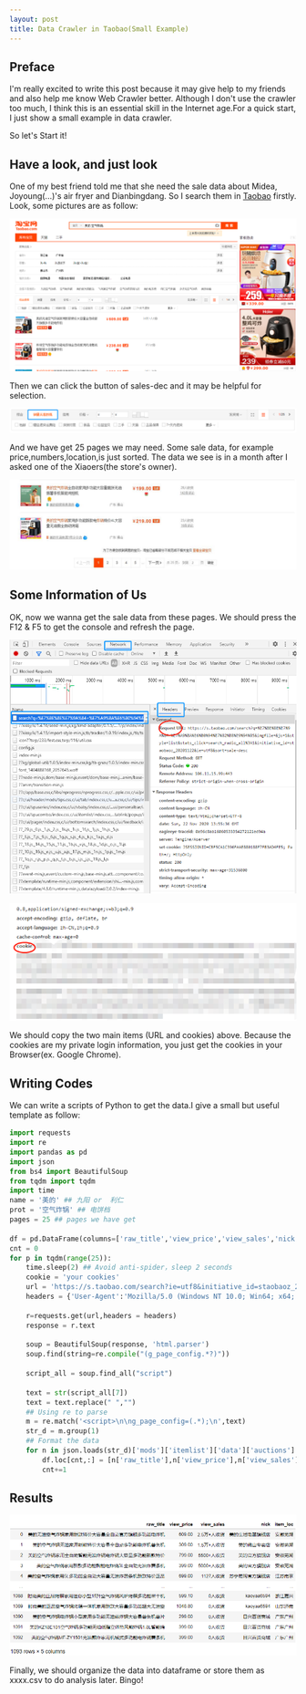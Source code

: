 ```yaml
---
layout: post
title: Data Crawler in Taobao(Small Example)
---
```

## Preface
I'm really excited to write this post because it may give help to my friends and also help me know Web Crawler better. Although I don't use the crawler too much, I think this is an essential skill in the Internet age.For a quick start, I just show a small example in data crawler.


So let's Start it!

## Have a look, and just look

One of my best friend told me that she need the sale data about Midea, Joyoung(...)'s air fryer and Dianbingdang. So I search them in [Taobao](https://www.taobao.com/) firstly. Look, some pictures are as follow:


![Midea](../images/taobao1.jpg)


Then we can click the button of sales-dec and it may be helpful for selection.

![Midea](../images/taobao3.jpg)

And we have get 25 pages we may need. Some sale data, for example price,numbers,location,is just sorted. The data we see is in a month after I asked one of the Xiaoers(the store's owner). 

![Midea](../images/taobao2.jpg)

## Some Information of Us

OK, now we wanna get the sale data from these pages. We should press the F12 & F5 to get the console and refresh the page.


![Midea](../images/url_and_cookie.jpg)


![Midea](../images/cookie.jpg)


We should copy the two main items (URL and cookies) above. Because the cookies are my private login information, you just get the cookies in your Browser(ex. Google Chrome).

## Writing Codes 

We can write a scripts of Python to get the data.I give a small but useful template as follow:


```python
import requests
import re
import pandas as pd
import json
from bs4 import BeautifulSoup
from tqdm import tqdm
import time
name = '美的' ## 九阳 or  利仁
prot = '空气炸锅' ## 电饼档
pages = 25 ## pages we have get 

df = pd.DataFrame(columns=['raw_title','view_price','view_sales','nick','item_loc'])
cnt = 0
for p in tqdm(range(25)):
    time.sleep(2) ## Avoid anti-spider，sleep 2 seconds
    cookie = 'your cookies'
    url = 'https://s.taobao.com/search?ie=utf8&initiative_id=staobaoz_20201120&stats_click=search_radio_all%3A1&js=1&imgfile=&q={0}+{1}&suggest=history_2&_input_charset=utf-8&wq=&suggest_query=&source=suggest&bcoffset=0&p4ppushleft=%2C44&style=list&sort=sale-desc&s={2}'.format(name,prot,p*44)
    headers = {'User-Agent':'Mozilla/5.0 (Windows NT 10.0; Win64; x64; rv:82.0) Gecko/20100101 Firefox/82.0','Cookie': cookie}

    r=requests.get(url,headers = headers)
    response = r.text

    soup = BeautifulSoup(response, 'html.parser')
    soup.find(string=re.compile("(g_page_config.*?)"))

    script_all = soup.find_all("script")

    text = str(script_all[7])
    text = text.replace(" ","")
    ## Using re to parse 
    m = re.match('<script>\n\ng_page_config=(.*);\n',text)
    str_d = m.group(1)
    ## Format the data
    for n in json.loads(str_d)['mods']['itemlist']['data']['auctions']:
        df.loc[cnt,:] = [n['raw_title'],n['view_price'],n['view_sales'],n['nick'],n['item_loc']]
        cnt+=1
```

## Results
![Midea](../images/results.jpg)

Finally, we should organize the data into dataframe or store them as xxxx.csv to do analysis later. Bingo!